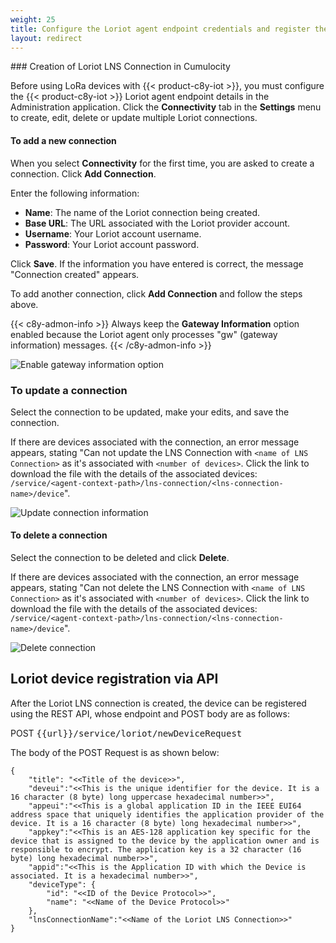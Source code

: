 ```yaml
---
weight: 25
title: Configure the Loriot agent endpoint credentials and register the devices via Cumulocity
layout: redirect
---
```


<a name="cumulocity-loriot-connection-configuration">
### Creation of Loriot LNS Connection in Cumulocity</a>

Before using LoRa devices with {{< product-c8y-iot >}}, you must configure the {{< product-c8y-iot >}} Loriot agent endpoint details in the Administration application. Click the **Connectivity** tab in the **Settings** menu to create, edit, delete or update multiple Loriot connections.

<a name="add-new-connection"></a>
#### To add a new connection

When you select **Connectivity** for the first time, you are asked to create a connection. Click **Add Connection**.

Enter the following information:

- **Name**: The name of the Loriot connection being created.
- **Base URL**: The URL associated with the Loriot provider account.
- **Username**: Your Loriot account username.
- **Password**: Your Loriot account password.

Click **Save**. If the information you have entered is correct, the message "Connection created" appears.

To add another connection, click **Add Connection** and follow the steps above.

{{< c8y-admon-info >}}
Always keep the **Gateway Information** option enabled because the Loriot agent only processes "gw" (gateway information) messages.
{{< /c8y-admon-info >}}

![Enable gateway information option](/images/device-protocols/lora-loriot/loriot-gateway-option-enabled.png)

<a name="update-credentials-in-a-connection"></a>
### To update a connection

Select the connection to be updated, make your edits, and save the connection.


If there are devices associated with the connection, an error message appears, stating "Can not update the LNS Connection with `<name of LNS Connection>` as it's associated with `<number of devices>`. Click the link to download the file with the details of the associated devices: `/service/<agent-context-path>/lns-connection/<lns-connection-name>/device`".

![Update connection information](/images/device-protocols/lora-loriot/loriot-admin-settings-update.png)

<a name="delete-connection"></a>
#### To delete a connection

Select the connection to be deleted and click **Delete**.

If there are devices associated with the connection, an error message appears, stating "Can not delete the LNS Connection with `<name of LNS Connection>` as it's associated with `<number of devices>`. Click the link to download the file with the details of the associated devices: `/service/<agent-context-path>/lns-connection/<lns-connection-name>/device`".

![Delete connection](/images/device-protocols/lora-loriot/loriot-admin-settings-delete.png)

## <a name="loriot-device-registration">Loriot device registration via API</a>

After the Loriot LNS connection is created, the device can be registered using the REST API, whose endpoint and POST body are as follows:

POST <kbd>{{url}}/service/loriot/newDeviceRequest</kbd>

The body of the POST Request is as shown below:

```
{
    "title": "<<Title of the device>>",
    "deveui":"<<This is the unique identifier for the device. It is a 16 character (8 byte) long uppercase hexadecimal number>>",
    "appeui":"<<This is a global application ID in the IEEE EUI64 address space that uniquely identifies the application provider of the device. It is a 16 character (8 byte) long hexadecimal number>>",
    "appkey":"<<This is an AES-128 application key specific for the device that is assigned to the device by the application owner and is responsible to encrypt. The application key is a 32 character (16 byte) long hexadecimal number>>",
    "appid":"<<This is the Application ID with which the Device is associated. It is a hexadecimal number>>",
    "deviceType": {
        "id": "<<ID of the Device Protocol>>",
        "name": "<<Name of the Device Protocol>>"
    },
    "lnsConnectionName":"<<Name of the Loriot LNS Connection>>"
}
```
